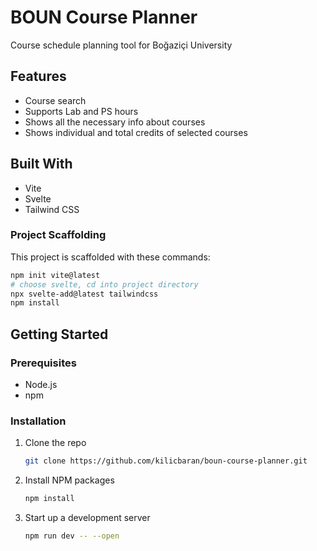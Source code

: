 # BOUN Course Planner

Course schedule planning tool for Boğaziçi University

## Features

* Course search
* Supports Lab and PS hours
* Shows all the necessary info about courses
* Shows individual and total credits of selected courses

## Built With

* Vite
* Svelte
* Tailwind CSS

### Project Scaffolding

This project is scaffolded with these commands:
```sh
npm init vite@latest
# choose svelte, cd into project directory
npx svelte-add@latest tailwindcss
npm install
```


## Getting Started

### Prerequisites

* Node.js
* npm

### Installation

1. Clone the repo
   ```sh
   git clone https://github.com/kilicbaran/boun-course-planner.git
   ```
3. Install NPM packages
   ```sh
   npm install
   ```
4. Start up a development server
   ```sh
   npm run dev -- --open
   ```